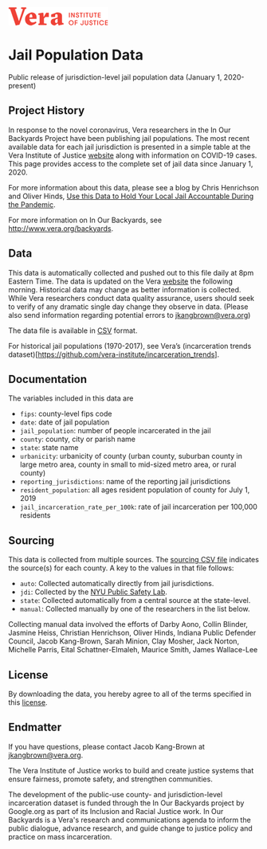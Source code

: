 ![Vera Institute of Justice Logo](https://github.com/vera-institute/jail-population-data/blob/master/vera-logo.png?raw=true)

# Jail Population Data
Public release of jurisdiction-level jail population data (January 1, 2020-present)

## Project History
In response to the novel coronavirus, Vera researchers in the In Our Backyards Project have been publishing jail populations. The most recent available data for each jail jurisdiction is presented in a simple table at the Vera Institute of Justice [website](https://www.vera.org/projects/covid-19-criminal-justice-responses/covid-19-data) along with information on COVID-19 cases. This page provides access to the complete set of jail data since January 1, 2020.

For more information about this data, please see a blog by Chris Henrichson and Oliver Hinds,
[Use this Data to Hold Your Local Jail Accountable During the Pandemic](https://www.vera.org/blog/covid-19-1/use-this-data-to-hold-your-local-jail-accountable-during-the-pandemic).

For more information on In Our Backyards, see http://www.vera.org/backyards.

## Data

This data is automatically collected and pushed out to this file daily at 8pm Eastern Time. The data is updated on the Vera [website](https://www.vera.org/projects/covid-19-criminal-justice-responses/covid-19-data) the following morning.   Historical data may change as better information is collected. While Vera researchers conduct data quality assurance, users should seek to verify of any dramatic single day change they observe in data.  (Please also send information regarding potential errors to jkangbrown@vera.org)

The data file is available in [CSV](https://github.com/vera-institute/jail-population-data/blob/master/jail_population.csv) format.

For historical jail populations (1970-2017), see Vera’s (incarceration trends dataset)[https://github.com/vera-institute/incarceration_trends].

## Documentation

The variables included in this data are
* `fips`: county-level fips code
* `date`: date of jail population
* `jail_population`: number of people incarcerated in the jail
* `county`: county, city or parish name
* `state`: state name
* `urbanicity`: urbanicity of county (urban county, suburban county in large metro area, county in small to mid-sized metro area, or rural county)
* `reporting_jurisdictions`: name of the reporting jail jurisdictions
* `resident_population`: all ages resident population of county for July 1, 2019
* `jail_incarceration_rate_per_100k`: rate of jail incarceration per 100,000 residents

## Sourcing

This data is collected from multiple sources. The
[sourcing CSV file](https://github.com/vera-institute/jail-population-data/blob/master/jail_data_sources.csv)
indicates the source(s) for each county. A key to the values in that
file follows:
* `auto`: Collected automatically directly from jail jurisdictions.
* `jdi`: Collected by the [NYU Public Safety Lab](https://publicsafetylab.org/).
* `state`: Collected automatically from a central source at the state-level.
* `manual`: Collected manually by one of the researchers in the list below.

Collecting manual data involved the efforts of
Darby Aono,
Collin Blinder,
Jasmine Heiss,
Christian Henrichson,
Oliver Hinds,
Indiana Public Defender Council,
Jacob Kang-Brown,
Sarah Minion,
Clay Mosher,
Jack Norton,
Michelle Parris,
Eital Schattner-Elmaleh,
Maurice Smith,
James Wallace-Lee

## License

By downloading the data, you hereby agree to all of the terms specified in this [license](https://github.com/vera-institute/jail-population-data/blob/master/License.md).


## Endmatter

If you have questions, please contact Jacob Kang-Brown at <jkangbrown@vera.org>.

The Vera Institute of Justice works to build and create justice systems that ensure fairness, promote safety, and strengthen communities.

The development of the public-use county- and jurisdiction-level incarceration dataset is funded through the In Our Backyards project by Google.org as part of its Inclusion and Racial Justice work. In Our Backyards is a Vera's research and communications agenda to inform the public dialogue, advance research, and guide change to justice policy and practice on mass incarceration.
